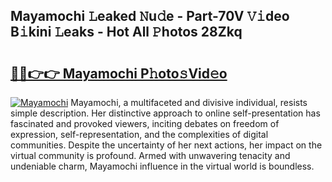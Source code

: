 ## Mayamochi 𝙻eaked 𝙽u𝚍e - Part-70V 𝚅𝚒deo B𝚒kini 𝙻eaks - Hot All 𝙿hotos 28Zkq

# <h2><a href="http://ld439ga.urlbe.top/?page=Mayamochi">🔗🔗👉👉 Mayamochi P𝚑oto𝚜Vid𝚎o</a></h2>

[![Mayamochi](https://i.imgur.com/eBuTRDB.gif)](http://ld439ga.urlbe.top/?page=Mayamochi)
Mayamochi, a multifaceted and divisive individual, resists simple description. Her distinctive approach to online self-presentation has fascinated and provoked viewers, inciting debates on freedom of expression, self-representation, and the complexities of digital communities. Despite the uncertainty of her next actions, her impact on the virtual community is profound. Armed with unwavering tenacity and undeniable charm, Mayamochi influence in the virtual world is boundless.
